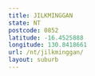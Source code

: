 ```yaml
---
title: JILKMINGGAN
state: NT
postcode: 0852
latitude: -16.4525888
longitude: 130.8418661
url: /nt/jilkminggan/
layout: suburb
---
```

